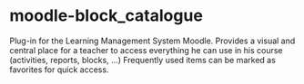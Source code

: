 # moodle-block_catalogue
Plug-in for the Learning Management System Moodle. Provides a visual and central place for a teacher to access everything he can use in his course (activities, reports, blocks, …) Frequently used items can be marked as favorites for quick access.
